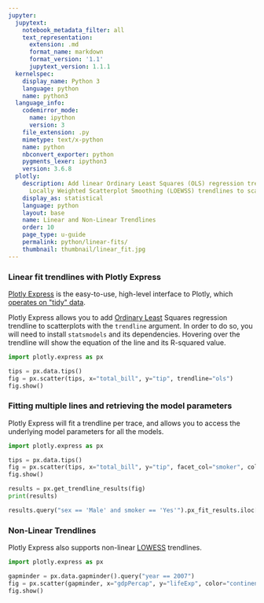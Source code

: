 ```yaml
---
jupyter:
  jupytext:
    notebook_metadata_filter: all
    text_representation:
      extension: .md
      format_name: markdown
      format_version: '1.1'
      jupytext_version: 1.1.1
  kernelspec:
    display_name: Python 3
    language: python
    name: python3
  language_info:
    codemirror_mode:
      name: ipython
      version: 3
    file_extension: .py
    mimetype: text/x-python
    name: python
    nbconvert_exporter: python
    pygments_lexer: ipython3
    version: 3.6.8
  plotly:
    description: Add linear Ordinary Least Squares (OLS) regression trendlines or non-linear
      Locally Weighted Scatterplot Smoothing (LOEWSS) trendlines to scatterplots in Python.
    display_as: statistical
    language: python
    layout: base
    name: Linear and Non-Linear Trendlines
    order: 10
    page_type: u-guide
    permalink: python/linear-fits/
    thumbnail: thumbnail/linear_fit.jpg
---
```


### Linear fit trendlines with Plotly Express

[Plotly Express](/python/plotly-express/) is the easy-to-use, high-level interface to Plotly, which [operates on "tidy" data](/python/px-arguments/).

Plotly Express allows you to add [Ordinary Least](https://en.wikipedia.org/wiki/Ordinary_least_squares) Squares regression trendline to scatterplots with the `trendline` argument. In order to do so, you will need to install `statsmodels` and its dependencies. Hovering over the trendline will show the equation of the line and its R-squared value.


```python
import plotly.express as px

tips = px.data.tips()
fig = px.scatter(tips, x="total_bill", y="tip", trendline="ols")
fig.show()
```

### Fitting multiple lines and retrieving the model parameters

Plotly Express will fit a trendline per trace, and allows you to access the underlying model parameters for all the models.

```python
import plotly.express as px

tips = px.data.tips()
fig = px.scatter(tips, x="total_bill", y="tip", facet_col="smoker", color="sex", trendline="ols")
fig.show()

results = px.get_trendline_results(fig)
print(results)

results.query("sex == 'Male' and smoker == 'Yes'").px_fit_results.iloc[0].summary()
```

### Non-Linear Trendlines

Plotly Express also supports non-linear [LOWESS](https://en.wikipedia.org/wiki/Local_regression) trendlines.

```python
import plotly.express as px

gapminder = px.data.gapminder().query("year == 2007")
fig = px.scatter(gapminder, x="gdpPercap", y="lifeExp", color="continent", trendline="lowess")
fig.show()
```
